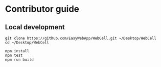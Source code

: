 # Contributor guide

## Local development

```shell
git clone https://github.com/EasyWebApp/WebCell.git ~/Desktop/WebCell
cd ~/Desktop/WebCell

npm install
npm test
npm run build
```
